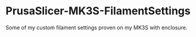 # PrusaSlicer-MK3S-FilamentSettings
Some of my custom filament settings proven on my MK3S with enclosure.

